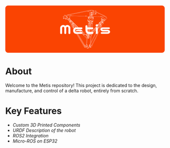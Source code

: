 ![image](/assets/logo/metis_logo.png)

# About
Welcome to the Metis repository! This project is dedicated to the design, manufacture, and control of a delta robot, entirely from scratch.


# Key Features
- *Custom 3D Printed Components*
- *URDF Description of the robot*
- *ROS2 Integration*
- *Micro-ROS on ESP32*